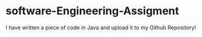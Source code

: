# software-Engineering-Assigment
I have written a piece of code in Java and upload it to my Github Repository!
